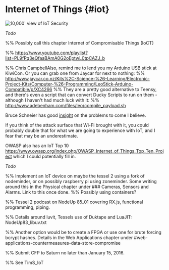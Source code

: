 # Internet of Things {#iot}

![10,000' view of IoT Security](images/10000IoT.gif)

_Todo_

%% Possibly call this chapter Internet of Compromisable Things (IoCT)

%% https://www.youtube.com/playlist?list=PL9fPq3eQfaaBAmA0G2oEptwL0tpCAZJ_b

%% Chris CampbellAlso, remind me to lend you my Arduino USB stick at KiwiCon. Or you can grab one from Jaycar for next to nothing:
%% http://www.jaycar.co.nz/Kits%2C-Science-%26-Learning/Electronic-Project-Kits/Computer-%26-Programming/LeoStick-Arduino-Compatible/p/XC4266
%% They are a pretty good alternative to Teensy, and there's even a script that can convert Ducky Scripts to run on them - although I haven't had much luck with it:
%% http://www.adebenham.com/files/leo/compile_payload.sh

Bruce Schneier has good [insight](http://www.networkworld.com/article/2909212/security0/schneier-on-really-bad-iot-security-it-s-going-to-come-crashing-down.html) on the problems to come I believe.

If you think of the attack surface that Wi-Fi brought with it, you could probably double that for what we are going to experience with IoT, and I fear that may be an underestimate.

OWASP also has an IoT Top 10 https://www.owasp.org/index.php/OWASP_Internet_of_Things_Top_Ten_Project which I could potentially fill in.

_Todo_

%% Implement an IoT device on maybe the tessel 2 using a fork of nodeminder, or on possibly raspberry pi using zoneminder. Some writing around this in the Physical chapter under ### Cameras, Sensors and Alarms. Link to this once done.
%% Possibly using containers?

%% Tessel 2 podcast on NodeUp 85_01 covering RX.js, functional programming, piping.

%% Details around luvit, Tessels use of Duktape and LuaJIT: NodeUp83_libuv.txt

%% Another option would be to create a FPGA or use one for brute forcing bcrypt hashes. Details in the Web Applications chapter under #web-applications-countermeasures-data-store-compromise

%% Submit CFP to Saturn no later than January 15, 2016.

%% See TimS_IoT